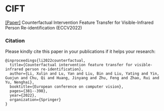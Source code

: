 # CIFT

[\[Paper\]](https://arxiv.org/pdf/2208.00967) Counterfactual Intervention Feature Transfer for Visible-Infrared Person Re-identification (ECCV2022)

### Citation
Please kindly cite this paper in your publications if it helps your research:
```
@inproceedings{li2022counterfactual,
  title={Counterfactual intervention feature transfer for visible-infrared person re-identification},
  author={Li, Xulin and Lu, Yan and Liu, Bin and Liu, Yating and Yin, Guojun and Chu, Qi and Huang, Jinyang and Zhu, Feng and Zhao, Rui and Yu, Nenghai},
  booktitle={European conference on computer vision},
  pages={381--398},
  year={2022},
  organization={Springer}
}
```
